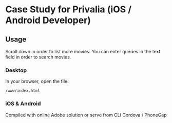 # Case Study for Privalia (iOS / Android Developer)

## Usage

Scroll down in order to list more movies. You can enter queries in the text field
in order to search movies.

### Desktop

In your browser, open the file:

    /www/index.html

### iOS & Android

Compiled with online Adobe solution or serve from CLI Cordova / PhoneGap
